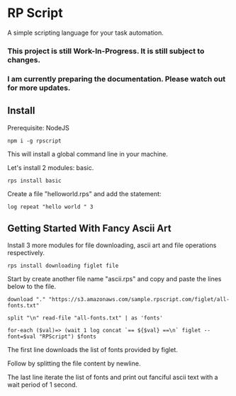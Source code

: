 # RP Script

A simple scripting language for your task automation.

### This project is still Work-In-Progress. It is still subject to changes.

### I am currently preparing the documentation. Please watch out for more updates.


## Install

Prerequisite: NodeJS

```
npm i -g rpscript
```
This will install a global command line in your machine.

Let's install 2 modules: basic.
```
rps install basic
```

Create a file "helloworld.rps" and add the statement:
```
log repeat "hello world " 3
```




## Getting Started With Fancy Ascii Art

Install 3 more modules for file downloading, ascii art and file operations respectively.
```
rps install downloading figlet file
```

Start by create another file name "ascii.rps" and copy and paste the lines below to the file.

```
download "." "https://s3.amazonaws.com/sample.rpscript.com/figlet/all-fonts.txt"

split "\n" read-file "all-fonts.txt" | as 'fonts'

for-each ($val)=> (wait 1 log concat `== ${$val} ==\n` figlet --font=$val "RPScript") $fonts
```

The first line downloads the list of fonts provided by figlet.

Follow by splitting the file content by newline.

The last line iterate the list of fonts and print out fanciful ascii text with a wait period of 1 second.

